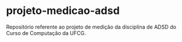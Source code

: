 # projeto-medicao-adsd
Repositório referente ao projeto de medição da disciplina de ADSD do Curso de Computação da UFCG.

